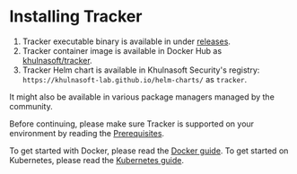 # Installing Tracker

1. Tracker executable binary is available in under [releases](https://github.com/khulnasoft/tracker/releases).
2. Tracker container image is available in Docker Hub as [khulnasoft/tracker](https://hub.docker.com/r/khulnasoft/tracker).
3. Tracker Helm chart is available in Khulnasoft Security's registry: `https://khulnasoft-lab.github.io/helm-charts/` as `tracker`.

It might also be available in various package managers managed by the community.

Before continuing, please make sure Tracker is supported on your environment by reading the [Prerequisites](./prerequisites.md).

To get started with Docker, please read the [Docker guide](./docker.md).
To get started on Kubernetes, please read the [Kubernetes guide](./kubernetes.md).
